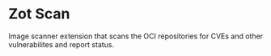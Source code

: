 # Zot Scan

Image scanner extension that scans the OCI repositories for CVEs and other vulnerabilites and report status.